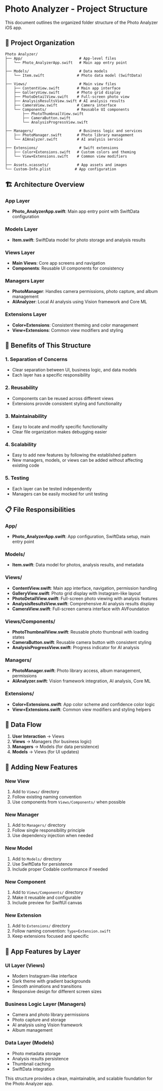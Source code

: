 # Photo Analyzer - Project Structure

This document outlines the organized folder structure of the Photo Analyzer iOS app.

## 📁 Project Organization

```
Photo Analyzer/
├── App/                          # App-level files
│   └── Photo_AnalyzerApp.swift   # Main app entry point
│
├── Models/                       # Data models
│   └── Item.swift               # Photo data model (SwiftData)
│
├── Views/                        # Main view files
│   ├── ContentView.swift        # Main app interface
│   ├── GalleryView.swift        # Photo grid display
│   ├── PhotoDetailView.swift    # Full-screen photo view
│   ├── AnalysisResultsView.swift # AI analysis results
│   ├── CameraView.swift         # Camera interface
│   └── Components/              # Reusable UI components
│       ├── PhotoThumbnailView.swift
│       ├── CameraButton.swift
│       └── AnalysisProgressView.swift
│
├── Managers/                     # Business logic and services
│   ├── PhotoManager.swift       # Photo library management
│   └── AIAnalyzer.swift         # AI analysis service
│
├── Extensions/                   # Swift extensions
│   ├── Color+Extensions.swift   # Custom colors and theming
│   └── View+Extensions.swift    # Common view modifiers
│
├── Assets.xcassets/             # App assets and images
└── Custom-Info.plist           # App configuration
```

## 🏗️ Architecture Overview

### **App Layer**
- **Photo_AnalyzerApp.swift**: Main app entry point with SwiftData configuration

### **Models Layer**
- **Item.swift**: SwiftData model for photo storage and analysis results

### **Views Layer**
- **Main Views**: Core app screens and navigation
- **Components**: Reusable UI components for consistency

### **Managers Layer**
- **PhotoManager**: Handles camera permissions, photo capture, and album management
- **AIAnalyzer**: Local AI analysis using Vision framework and Core ML

### **Extensions Layer**
- **Color+Extensions**: Consistent theming and color management
- **View+Extensions**: Common view modifiers and styling

## 🎯 Benefits of This Structure

### **1. Separation of Concerns**
- Clear separation between UI, business logic, and data models
- Each layer has a specific responsibility

### **2. Reusability**
- Components can be reused across different views
- Extensions provide consistent styling and functionality

### **3. Maintainability**
- Easy to locate and modify specific functionality
- Clear file organization makes debugging easier

### **4. Scalability**
- Easy to add new features by following the established pattern
- New managers, models, or views can be added without affecting existing code

### **5. Testing**
- Each layer can be tested independently
- Managers can be easily mocked for unit testing

## 📋 File Responsibilities

### **App/**
- **Photo_AnalyzerApp.swift**: App configuration, SwiftData setup, main entry point

### **Models/**
- **Item.swift**: Data model for photos, analysis results, and metadata

### **Views/**
- **ContentView.swift**: Main app interface, navigation, permission handling
- **GalleryView.swift**: Photo grid display with Instagram-like layout
- **PhotoDetailView.swift**: Full-screen photo viewing with analysis features
- **AnalysisResultsView.swift**: Comprehensive AI analysis results display
- **CameraView.swift**: Full-screen camera interface with AVFoundation

### **Views/Components/**
- **PhotoThumbnailView.swift**: Reusable photo thumbnail with loading states
- **CameraButton.swift**: Reusable camera button with consistent styling
- **AnalysisProgressView.swift**: Progress indicator for AI analysis

### **Managers/**
- **PhotoManager.swift**: Photo library access, album management, permissions
- **AIAnalyzer.swift**: Vision framework integration, AI analysis, Core ML

### **Extensions/**
- **Color+Extensions.swift**: App color scheme and confidence color logic
- **View+Extensions.swift**: Common view modifiers and styling helpers

## 🔄 Data Flow

1. **User Interaction** → Views
2. **Views** → Managers (for business logic)
3. **Managers** → Models (for data persistence)
4. **Models** → Views (for UI updates)

## 🚀 Adding New Features

### **New View**
1. Add to `Views/` directory
2. Follow existing naming convention
3. Use components from `Views/Components/` when possible

### **New Manager**
1. Add to `Managers/` directory
2. Follow single responsibility principle
3. Use dependency injection when needed

### **New Model**
1. Add to `Models/` directory
2. Use SwiftData for persistence
3. Include proper Codable conformance if needed

### **New Component**
1. Add to `Views/Components/` directory
2. Make it reusable and configurable
3. Include preview for SwiftUI canvas

### **New Extension**
1. Add to `Extensions/` directory
2. Follow naming convention: `Type+Extension.swift`
3. Keep extensions focused and specific

## 📱 App Features by Layer

### **UI Layer (Views)**
- Modern Instagram-like interface
- Dark theme with gradient backgrounds
- Smooth animations and transitions
- Responsive design for different screen sizes

### **Business Logic Layer (Managers)**
- Camera and photo library permissions
- Photo capture and storage
- AI analysis using Vision framework
- Album management

### **Data Layer (Models)**
- Photo metadata storage
- Analysis results persistence
- Thumbnail caching
- SwiftData integration

This structure provides a clean, maintainable, and scalable foundation for the Photo Analyzer app.

